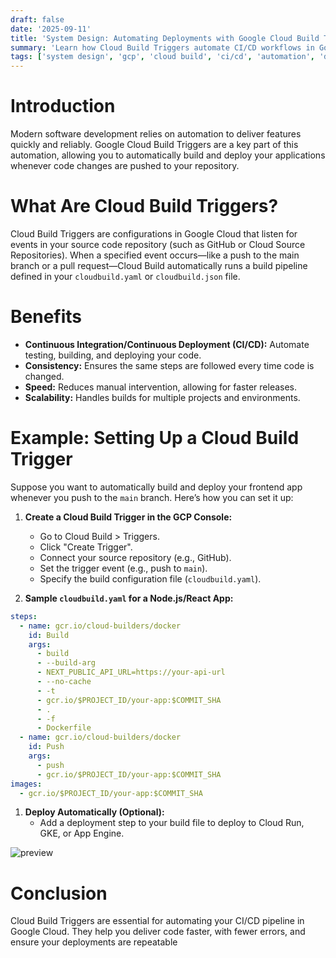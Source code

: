 ```yaml
---
draft: false
date: '2025-09-11'
title: 'System Design: Automating Deployments with Google Cloud Build Triggers'
summary: 'Learn how Cloud Build Triggers automate CI/CD workflows in Google Cloud, enabling automatic builds and deployments for your applications.'
tags: ['system design', 'gcp', 'cloud build', 'ci/cd', 'automation', 'devops']
---
```


# Introduction

Modern software development relies on automation to deliver features quickly and reliably. Google Cloud Build Triggers are a key part of this automation, allowing you to automatically build and deploy your applications whenever code changes are pushed to your repository.

# What Are Cloud Build Triggers?

Cloud Build Triggers are configurations in Google Cloud that listen for events in your source code repository (such as GitHub or Cloud Source Repositories). When a specified event occurs—like a push to the main branch or a pull request—Cloud Build automatically runs a build pipeline defined in your `cloudbuild.yaml` or `cloudbuild.json` file.

# Benefits

- **Continuous Integration/Continuous Deployment (CI/CD):** Automate testing, building, and deploying your code.
- **Consistency:** Ensures the same steps are followed every time code is changed.
- **Speed:** Reduces manual intervention, allowing for faster releases.
- **Scalability:** Handles builds for multiple projects and environments.

# Example: Setting Up a Cloud Build Trigger

Suppose you want to automatically build and deploy your frontend app whenever you push to the `main` branch. Here’s how you can set it up:

1. **Create a Cloud Build Trigger in the GCP Console:**

   - Go to Cloud Build > Triggers.
   - Click "Create Trigger".
   - Connect your source repository (e.g., GitHub).
   - Set the trigger event (e.g., push to `main`).
   - Specify the build configuration file (`cloudbuild.yaml`).

2. **Sample `cloudbuild.yaml` for a Node.js/React App:**

```yaml
steps:
  - name: gcr.io/cloud-builders/docker
    id: Build
    args:
      - build
      - --build-arg
      - NEXT_PUBLIC_API_URL=https://your-api-url
      - --no-cache
      - -t
      - gcr.io/$PROJECT_ID/your-app:$COMMIT_SHA
      - .
      - -f
      - Dockerfile
  - name: gcr.io/cloud-builders/docker
    id: Push
    args:
      - push
      - gcr.io/$PROJECT_ID/your-app:$COMMIT_SHA
images:
  - gcr.io/$PROJECT_ID/your-app:$COMMIT_SHA
```

1. **Deploy Automatically (Optional):**
   - Add a deployment step to your build file to deploy to Cloud Run, GKE, or App Engine.

<img src="/static/images/cloud-build-triggers.png" alt="preview" />

# Conclusion

Cloud Build Triggers are essential for automating your CI/CD pipeline in Google Cloud. They help you deliver code faster, with fewer errors, and ensure your deployments are repeatable
